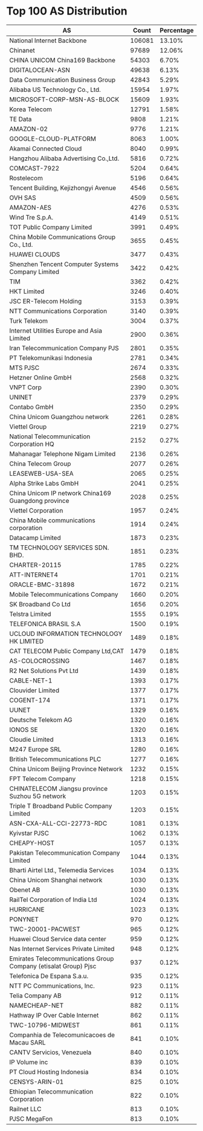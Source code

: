 # Top 100 AS Distribution
| AS | Count | Percentage |
|----|----|----|
| National Internet Backbone | 106081 | 13.10% |
| Chinanet | 97689 | 12.06% |
| CHINA UNICOM China169 Backbone | 54303 | 6.70% |
| DIGITALOCEAN-ASN | 49638 | 6.13% |
| Data Communication Business Group | 42843 | 5.29% |
| Alibaba US Technology Co., Ltd. | 15954 | 1.97% |
| MICROSOFT-CORP-MSN-AS-BLOCK | 15609 | 1.93% |
| Korea Telecom | 12791 | 1.58% |
| TE Data | 9808 | 1.21% |
| AMAZON-02 | 9776 | 1.21% |
| GOOGLE-CLOUD-PLATFORM | 8063 | 1.00% |
| Akamai Connected Cloud | 8040 | 0.99% |
| Hangzhou Alibaba Advertising Co.,Ltd. | 5816 | 0.72% |
| COMCAST-7922 | 5204 | 0.64% |
| Rostelecom | 5196 | 0.64% |
| Tencent Building, Kejizhongyi Avenue | 4546 | 0.56% |
| OVH SAS | 4509 | 0.56% |
| AMAZON-AES | 4276 | 0.53% |
| Wind Tre S.p.A. | 4149 | 0.51% |
| TOT Public Company Limited | 3991 | 0.49% |
| China Mobile Communications Group Co., Ltd. | 3655 | 0.45% |
| HUAWEI CLOUDS | 3477 | 0.43% |
| Shenzhen Tencent Computer Systems Company Limited | 3422 | 0.42% |
| TIM | 3362 | 0.42% |
| HKT Limited | 3246 | 0.40% |
| JSC ER-Telecom Holding | 3153 | 0.39% |
| NTT Communications Corporation | 3140 | 0.39% |
| Turk Telekom | 3004 | 0.37% |
| Internet Utilities Europe and Asia Limited | 2900 | 0.36% |
| Iran Telecommunication Company PJS | 2801 | 0.35% |
| PT Telekomunikasi Indonesia | 2781 | 0.34% |
| MTS PJSC | 2674 | 0.33% |
| Hetzner Online GmbH | 2568 | 0.32% |
| VNPT Corp | 2390 | 0.30% |
| UNINET | 2379 | 0.29% |
| Contabo GmbH | 2350 | 0.29% |
| China Unicom Guangzhou network | 2261 | 0.28% |
| Viettel Group | 2219 | 0.27% |
| National Telecommunication Corporation HQ | 2152 | 0.27% |
| Mahanagar Telephone Nigam Limited | 2136 | 0.26% |
| China Telecom Group | 2077 | 0.26% |
| LEASEWEB-USA-SEA | 2065 | 0.25% |
| Alpha Strike Labs GmbH | 2041 | 0.25% |
| China Unicom IP network China169 Guangdong province | 2028 | 0.25% |
| Viettel Corporation | 1957 | 0.24% |
| China Mobile communications corporation | 1914 | 0.24% |
| Datacamp Limited | 1873 | 0.23% |
| TM TECHNOLOGY SERVICES SDN. BHD. | 1851 | 0.23% |
| CHARTER-20115 | 1785 | 0.22% |
| ATT-INTERNET4 | 1701 | 0.21% |
| ORACLE-BMC-31898 | 1672 | 0.21% |
| Mobile Telecommunications Company | 1660 | 0.20% |
| SK Broadband Co Ltd | 1656 | 0.20% |
| Telstra Limited | 1555 | 0.19% |
| TELEFONICA BRASIL S.A | 1500 | 0.19% |
| UCLOUD INFORMATION TECHNOLOGY HK LIMITED | 1489 | 0.18% |
| CAT TELECOM Public Company Ltd,CAT | 1479 | 0.18% |
| AS-COLOCROSSING | 1467 | 0.18% |
| R2 Net Solutions Pvt Ltd | 1439 | 0.18% |
| CABLE-NET-1 | 1393 | 0.17% |
| Clouvider Limited | 1377 | 0.17% |
| COGENT-174 | 1371 | 0.17% |
| UUNET | 1329 | 0.16% |
| Deutsche Telekom AG | 1320 | 0.16% |
| IONOS SE | 1320 | 0.16% |
| Cloudie Limited | 1313 | 0.16% |
| M247 Europe SRL | 1280 | 0.16% |
| British Telecommunications PLC | 1277 | 0.16% |
| China Unicom Beijing Province Network | 1232 | 0.15% |
| FPT Telecom Company | 1218 | 0.15% |
| CHINATELECOM Jiangsu province Suzhou 5G network | 1203 | 0.15% |
| Triple T Broadband Public Company Limited | 1203 | 0.15% |
| ASN-CXA-ALL-CCI-22773-RDC | 1081 | 0.13% |
| Kyivstar PJSC | 1062 | 0.13% |
| CHEAPY-HOST | 1057 | 0.13% |
| Pakistan Telecommunication Company Limited | 1044 | 0.13% |
| Bharti Airtel Ltd., Telemedia Services | 1034 | 0.13% |
| China Unicom Shanghai network | 1030 | 0.13% |
| Obenet AB | 1030 | 0.13% |
| RailTel Corporation of India Ltd | 1024 | 0.13% |
| HURRICANE | 1023 | 0.13% |
| PONYNET | 970 | 0.12% |
| TWC-20001-PACWEST | 965 | 0.12% |
| Huawei Cloud Service data center | 959 | 0.12% |
| Nas Internet Services Private Limited | 948 | 0.12% |
| Emirates Telecommunications Group Company (etisalat Group) Pjsc | 937 | 0.12% |
| Telefonica De Espana S.a.u. | 935 | 0.12% |
| NTT PC Communications, Inc. | 923 | 0.11% |
| Telia Company AB | 912 | 0.11% |
| NAMECHEAP-NET | 882 | 0.11% |
| Hathway IP Over Cable Internet | 862 | 0.11% |
| TWC-10796-MIDWEST | 861 | 0.11% |
| Companhia de Telecomunicacoes de Macau SARL | 841 | 0.10% |
| CANTV Servicios, Venezuela | 840 | 0.10% |
| IP Volume inc | 839 | 0.10% |
| PT Cloud Hosting Indonesia | 834 | 0.10% |
| CENSYS-ARIN-01 | 825 | 0.10% |
| Ethiopian Telecommunication Corporation | 822 | 0.10% |
| Railnet LLC | 813 | 0.10% |
| PJSC MegaFon | 813 | 0.10% |
